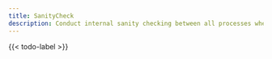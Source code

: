 ```yaml
---
title: SanityCheck
description: Conduct internal sanity checking between all processes when running in parallel
---
```


{{< todo-label >}}
